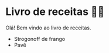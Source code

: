 # Livro de receitas :man_cook:

Olá! Bem vindo ao livro de receitas. 

- Strogonoff de frango
- Pavê